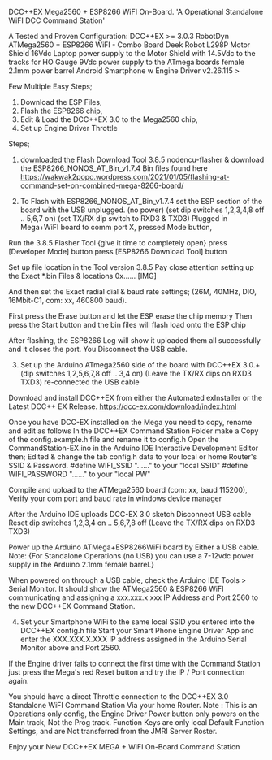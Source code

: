DCC++EX Mega2560 + ESP8266 WiFI On-Board.  'A Operational Standalone WiFI DCC Command Station'

A Tested and Proven Configuration:
 DCC++EX >= 3.0.3
 RobotDyn ATMega2560 + ESP8266 WiFI - Combo Board
 Deek Robot L298P Motor Shield
16Vdc Laptop power supply to the Motor Shield with 14.5Vdc to the tracks for HO Gauge
9Vdc power supply to the ATmega boards female 2.1mm power barrel
Android Smartphone w Engine Driver v2.26.115 >

Few Multiple Easy Steps;
1) Download the ESP Files,
2) Flash the ESP8266 chip,
3) Edit & Load the DCC++EX 3.0 to the Mega2560 chip,
4) Set up Engine Driver Throttle

Steps;
1) downloaded the Flash Download Tool 3.8.5 nodencu-flasher & download the ESP8266_NONOS_AT_Bin_v1.7.4 Bin files found here
https://wakwak2popo.wordpress.com/2021/01/05/flashing-at-command-set-on-combined-mega-8266-board/

2) To Flash with ESP8266_NONOS_AT_Bin_v1.7.4 set the ESP section of the board with the USB unplugged. (no power)
(set dip switches 1,2,3,4,8 off .. 5,6,7 on)
(set TX/RX dip switch to RXD3 & TXD3)
Plugged in Mega+WiFI board to comm port X, pressed Mode button,

Run the 3.8.5 Flasher Tool {give it time to completely open}
press [Developer Mode] button
press [ESP8266 Download Tool] button

Set up file location in the Tool version 3.8.5
Pay close attention setting up the Exact *.bin Files & locations 0x......
[​IMG]

And then set the Exact radial dial & baud rate settings;
(26M, 40MHz, DIO, 16Mbit-C1, com: xx, 460800 baud).

First press the Erase button and let the ESP erase the chip memory
Then press the Start button and the bin files will flash load onto the ESP chip

After flashing, the ESP8266 Log will show it uploaded them all successfully and it closes the port.
You Disconnect the USB cable.

3) Set up the Arduino ATmega2560 side of the board with DCC++EX 3.0.+
(dip switches 1,2,5,6,7,8 off .. 3,4 on)
(Leave the TX/RX dips on RXD3 TXD3)
re-connected the USB cable

Download and install DCC++EX from either the Automated exInstaller or the Latest DCC++ EX Release.
https://dcc-ex.com/download/index.html

Once you have DCC-EX installed on the Mega you need to copy, rename  and edit as follows
In the DCC++EX Command Station Folder make a Copy of the config.example.h file and rename it to config.h
Open the CommandStation-EX.ino in the Arduino IDE Interactive Development Editor then;
Edited & change the tab config.h data to your local or home Router's SSID & Password.
#define WIFI_SSID "......" to your "local SSID"
#define WIFI_PASSWORD "......" to your "local PW"

Compile and upload to the
ATMega2560 board (com: xx, baud 115200),
Verify your com port and baud rate in windows device manager

After the Arduino IDE uploads DCC-EX 3.0 sketch
Disconnect USB cable
Reset dip switches 1,2,3,4 on .. 5,6,7,8 off
(Leave the TX/RX dips on RXD3 TXD3)

Power up the Arduino ATMega+ESP8266WiFi board by Either a USB cable.
Note: {For Standalone Operations (no USB) you can use a 7-12vdc power supply in the Arduino 2.1mm female barrel.}

When powered on through a USB cable, check the Arduino IDE Tools > Serial Monitor.
It should show the ATMega2560 & ESP8266 WiFI communicating and assigning a
xxx.xxx.x.xxx IP Address and Port 2560 to the new DCC++EX Command Station.

4) Set your Smartphone WiFi to the same local SSID you entered into the DCC++EX config.h file
Start your Smart Phone Engine Driver App and enter the XXX.XXX.X.XXX 
IP address assigned in the Arduino Serial Monitor above and Port 2560.

If the Engine driver fails to connect the first time with the Command Station just press the Mega's red Reset button and try the IP / Port connection again.

You should have a direct Throttle connection to the DCC++EX 3.0 Standalone WiFI Command Station Via your home Router.
Note : This is an Operations only config, the Engine Driver Power button only powers on the Main track, Not the Prog track.
Function Keys are only local Default Function Settings, and are Not transferred from the JMRI Server Roster.

Enjoy your New DCC++EX MEGA + WiFI On-Board Command Station

